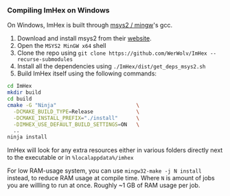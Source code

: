 ### Compiling ImHex on Windows

On Windows, ImHex is built through [msys2 / mingw](https://www.msys2.org/)'s gcc.

1. Download and install msys2 from their [website](https://www.msys2.org/).
2. Open the `MSYS2 MinGW x64` shell
3. Clone the repo using `git clone https://github.com/WerWolv/ImHex --recurse-submodules`
4. Install all the dependencies using `./ImHex/dist/get_deps_msys2.sh`
5. Build ImHex itself using the following commands:

```sh
cd ImHex
mkdir build
cd build
cmake -G "Ninja"                          \
  -DCMAKE_BUILD_TYPE=Release              \
  -DCMAKE_INSTALL_PREFIX="./install"      \
  -DIMHEX_USE_DEFAULT_BUILD_SETTINGS=ON   \
  ..
ninja install
```

ImHex will look for any extra resources either in various folders directly next to the executable or in `%localappdata%/imhex`

For low RAM-usage system, you can use `mingw32-make -j N install` instead, to reduce RAM usage at compile time. Where `N` is amount of jobs you are willling to run at once. Roughly ~1 GB of RAM usage per job.
